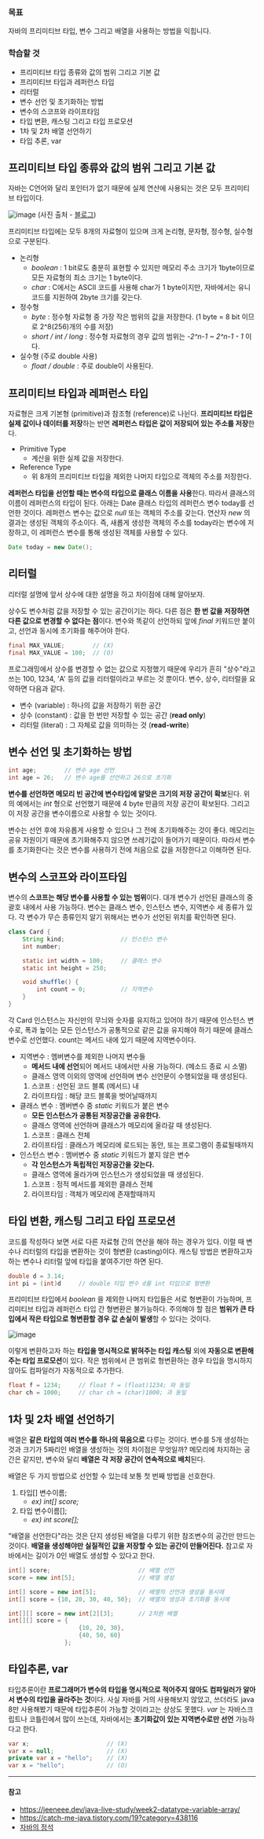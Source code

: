 ### 목표
자바의 프리미티브 타입, 변수 그리고 배열을 사용하는 방법을 익힙니다.

### 학습할 것
- 프리미티브 타입 종류와 값의 범위 그리고 기본 값
- 프리미티브 타입과 레퍼런스 타입
- 리터럴
- 변수 선언 및 초기화하는 방법
- 변수의 스코프와 라이프타임
- 타입 변환, 캐스팅 그리고 타입 프로모션
- 1차 및 2차 배열 선언하기
- 타입 추론, var

## 프리미티브 타입 종류와 값의 범위 그리고 기본 값
자바는 C언어와 달리 포인터가 없기 때문에 실제 연산에 사용되는 것은 모두 프리미티브 타입이다.

![image](https://user-images.githubusercontent.com/46131688/108686701-263c3e00-7539-11eb-93fc-d95abc95612b.png)
(사진 출처 - [블로그](https://jeeneee.dev/java-live-study/week2-datatype-variable-array/))

프리미티브 타입에는 모두 8개의 자료형이 있으며 크게 논리형, 문자형, 정수형, 실수형으로 구분된다. 
- 논리형
    - *boolean* : 1 bit로도 충분히 표현할 수 있지만 메모리 주소 크기가 1byte이므로 모든 자료형의 최소 크기는 1 byte이다.
    - *char* : C에서는 ASCII 코드를 사용해 char가 1 byte이지만, 자바에서는 유니코드를 지원하여 2byte 크기를 갖는다.
- 정수형
    - *byte* : 정수형 자료형 중 가장 작은 범위의 값을 저장한다. (1 byte = 8 bit 이므로 2^8(256)개의 수를 저장)
    - *short / int / long* : 정수형 자료형의 경우 값의 범위는 *-2^n-1 ~ 2^n-1 - 1* 이다.
- 실수형 (주로 double 사용)
    - *float / double* : 주로 double이 사용된다.

## 프리미티브 타입과 레퍼런스 타입
자료형은 크게 기본형 (primitive)과 참조형 (reference)로 나뉜다. **프리미티브 타입은 실제 값이나 데이터를 저장**하는 반면 **레퍼런스 타입은 값이 저장되어 있는 주소를 저장**한다. 

- Primitive Type
    - 계산을 위한 실제 값을 저장한다.
- Reference Type
    - 위 8개의 프리미티브 타입을 제외한 나머지 타입으로 객체의 주소를 저장한다. 

**레퍼런스 타입을 선언할 때는 변수의 타입으로 클래스 이름을 사용**한다. 따라서 클래스의 이름이 레퍼런스의 타입이 된다. 아래는 Date 클래스 타입의 레퍼런스 변수 today를 선언한 것이다. 레퍼런스 변수는 값으로 *null* 또는 객체의 주소를 갖는다. 연산자 *new* 의 결과는 생성된 객체의 주소이다. 즉, 새롭게 생성한 객체의 주소를 today라는 변수에 저장하고, 이 레퍼런스 변수를 통해 생성된 객체를 사용할 수 있다.

```java
Date today = new Date();
```

## 리터럴
리터럴 설명에 앞서 상수에 대한 설명을 하고 차이점에 대해 알아보자.

상수도 변수처럼 값을 저장할 수 있는 공간이기는 하다. 다른 점은 **한 번 값을 저장하면 다른 값으로 변경할 수 없다는 점**이다. 변수와 똑같이 선언하되 앞에 *final* 키워드만 붙이고, 선언과 동시에 초기화를 해주어야 한다.

```java
final MAX_VALUE;        // (X)
final MAX_VALUE = 100;  // (O)
```

프로그래밍에서 상수를 변경할 수 없는 값으로 지정했기 때문에 우리가 흔히 "상수"라고 쓰는 100, 1234, 'A' 등의 값을 리터럴이라고 부르는 것 뿐이다. 변수, 상수, 리터럴을 요약하면 다음과 같다.

- 변수 (variable) : 하나의 값을 저장하기 위한 공간
- 상수 (constant) : 값을 한 번만 저장할 수 있는 공간 (**read only**)
- 리터럴 (literal) : 그 자체로 값을 의미하는 것 (**read-write**)

## 변수 선언 및 초기화하는 방법
```java
int age;        // 변수 age 선언
int age = 26;   // 변수 age를 선언하고 26으로 초기화
```

**변수를 선언하면 메모리 빈 공간에 변수타입에 알맞은 크기의 저장 공간이 확보**된다. 위의 예에서는 *int* 형으로 선언했기 때문에 4 byte 만큼의 저장 공간이 확보된다. 그리고 이 저장 공간을 변수이름으로 사용할 수 있는 것이다. 

변수는 선언 후에 자유롭게 사용할 수 있으나 그 전에 초기화해주는 것이 좋다. 메모리는 공유 자원이기 때문에 초기화해주지 않으면 쓰레기값이 들어가기 때문이다. 따라서 변수를 초기화한다는 것은 변수를 사용하기 전에 처음으로 값을 저장한다고 이해하면 된다.

## 변수의 스코프와 라이프타임
변수의 **스코프는 해당 변수를 사용할 수 있는 범위**이다. 대개 변수가 선언된 클래스의 중괄호 내에서 사용 가능하다. 변수는 클래스 변수, 인스턴스 변수, 지역변수 세 종류가 있다. 각 변수가 무슨 종류인지 알기 위해서는 변수가 선언된 위치를 확인하면 된다.

```java
class Card {
    String kind;                // 인스턴스 변수
    int number;

    static int width = 100;     // 클래스 변수
    static int height = 250;

    void shuffle() {
        int count = 0;          // 지역변수
    }
}
```

각 Card 인스턴스는 자신만의 무늬와 숫자를 유지하고 있어야 하기 때문에 인스턴스 변수로, 폭과 높이는 모든 인스턴스가 공통적으로 같은 값을 유지해야 하기 때문에 클래스 변수로 선언했다. count는 메서드 내에 있기 때문에 지역변수이다.

- 지역변수 : 멤버변수를 제외한 나머지 변수들
    - **메서드 내에 선언**되어 메서드 내에서만 사용 가능하다. (메소드 종료 시 소멸)
    - 클래스 영역 이외의 영역에 선언하며 변수 선언문이 수행되었을 때 생성된다.
    1. 스코프 : 선언된 코드 블록 (메서드) 내
    2. 라이프타임 : 해당 코드 블록을 벗어날때까지
- 클래스 변수 : 멤버변수 중 *static* 키워드가 붙은 변수
    - **모든 인스턴스가 공통된 저장공간을 공유한다.**
    - 클래스 영역에 선언하며 클래스가 메모리에 올라갈 때 생성된다.
    1. 스코프 : 클래스 전체
    2. 라이프타임 : 클래스가 메모리에 로드되는 동안, 또는 프로그램이 종료될때까지
- 인스턴스 변수 : 멤버변수 중 *static* 키워드가 붙지 않은 변수
    - **각 인스턴스가 독립적인 저장공간을 갖는다.**
    - 클래스 영역에 올라가며 인스턴스가 생성되었을 때 생성된다.
    1. 스코프 : 정적 메서드를 제외한 클래스 전체
    2. 라이프타임 : 객체가 메모리에 존재할때까지

## 타입 변환, 캐스팅 그리고 타입 프로모션
코드를 작성하다 보면 서로 다른 자료형 간의 연산을 해야 하는 경우가 있다. 이럴 때 변수나 리터럴의 타입을 변환하는 것이 형변환 (casting)이다. 캐스팅 방법은 변환하고자 하는 변수나 리터럴 앞에 타입을 붙여주기만 하면 된다.

```java
double d = 3.14;
int pi = (int)d     // double 타입 변수 d를 int 타입으로 형변환
```

프리미티브 타입에서 *boolean* 을 제외한 나머지 타입들은 서로 형변환이 가능하며, 프리미티브 타입과 레퍼런스 타입 간 형변환은 불가능하다. 주의해야 할 점은 **범위가 큰 타입에서 작은 타입으로 형변환할 경우 값 손실이 발생**할 수 있다는 것이다. 

![image](https://user-images.githubusercontent.com/46131688/108722107-1b4bd280-7566-11eb-8f43-00914bbaef5e.png)

이렇게 변환하고자 하는 **타입을 명시적으로 밝혀주는 타입 캐스팅** 외에 **자동으로 변환해주는 타입 프로모션**이 있다. 작은 범위에서 큰 범위로 형변환하는 경우 타입을 명시하지 않아도 컴파일러가 자동적으로 추가한다.

```java
float f = 1234;     // float f = (float)1234; 와 동일
char ch = 1000;     // char ch = (char)1000; 과 동일
```

## 1차 및 2차 배열 선언하기
배열은 **같은 타입의 여러 변수를 하나의 묶음으로** 다루는 것이다. 변수를 5개 생성하는 것과 크기가 5짜리인 배열을 생성하는 것의 차이점은 무엇일까? 메모리에 차지하는 공간은 같지만, 변수와 달리 **배열은 각 저장 공간이 연속적으로 배치**된다.

배열은 두 가지 방법으로 선언할 수 있는데 보통 첫 번째 방법을 선호한다.

1. 타입[] 변수이름;
    - *ex) int[] score;*
2. 타입 변수이름[];
    - *ex) int score[];*

"배열을 선언한다"라는 것은 단지 생성된 배열을 다루기 위한 참조변수의 공간만 만드는 것이다. **배열을 생성해야만 실질적인 값을 저장할 수 있는 공간이 만들어진다.** 참고로 자바에서는 길이가 0인 배열도 생성할 수 있다고 한다.

```java
int[] score;                         // 배열 선언
score = new int[5];                  // 배열 생성

int[] score = new int[5];            // 배열의 선언과 생성을 동시에
int[] score = {10, 20, 30, 40, 50};  // 배열의 생성과 초기화를 동시에

int[][] score = new int[2][3];       // 2차원 배열
int[][] score = {
                    {10, 20, 30}, 
                    {40, 50, 60}
                };
```

## 타입추론, var
타입추론이란 **프로그래머가 변수의 타입을 명시적으로 적어주지 않아도 컴파일러가 알아서 변수의 타입을 골라주는 것**이다. 사실 자바를 거의 사용해보지 않았고, 쓰더라도 java 8만 사용해봤기 때문에 타입추론이 가능할 것이라고는 상상도 못했다. *var* 는 자바스크립트나 코틀린에서 많이 쓰는데, 자바에서는 **초기화값이 있는 지역변수로만 선언** 가능하다고 한다. 

```java
var x;                      // (X)
var x = null;               // (X)
private var x = "hello";    // (X)
var x = "hello";            // (O)
```

---

#### 참고
- https://jeeneee.dev/java-live-study/week2-datatype-variable-array/
- https://catch-me-java.tistory.com/19?category=438116
- [자바의 정석](http://www.yes24.com/Product/Goods/24259565)
